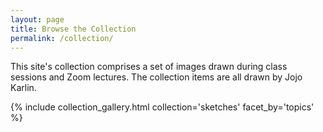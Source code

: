 ```yaml
---
layout: page
title: Browse the Collection
permalink: /collection/
---
```


This site's collection comprises a set of images drawn during class sessions and Zoom lectures. The collection items are all drawn by Jojo Karlin.


{% include collection_gallery.html collection='sketches' facet_by='topics' %}
